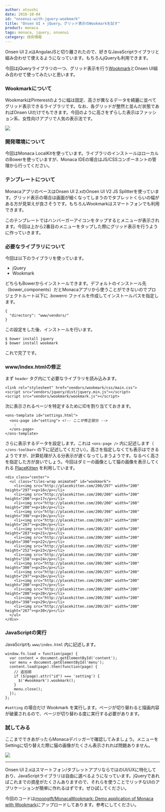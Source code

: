 ```yaml
---
author: atsushi
date: 2016-10-04
id: "onsenui-with-jquery-wookmark"
title: "Onsen UI × jQuery。グリッド表示のWookmarkを試す"
product: monaca
tags: monaca, jquery, onsenui
category: 技術情報
---
```


Onsen UI 2.xはAngularJSと切り離されたので、好きなJavaScriptライブラリと組み合わせて使えるようになっています。もちろんjQueryも利用できます。

今回はjQueryライブラリの一つ、グリッド表示を行う[Wookmark](http://www.wookmark.com/jquery-plugin)とOnsen UI組み合わせて使ってみたいと思います。

### Wookmarkについて

WookmarkはPinterestのように幅は固定、高さが異なるデータを綺麗に並べてグリッド表示できるライブラリです。なお、各グリッドが整然と並んだ状態であればOnsen UIだけでもできます。今回のように高さをずらした表示はファッション系、女性向けアプリで人気の表示法です。

![](/blog/content/images/2016/Oct/wookmark-with-onsenui-1.png)

### 開発環境について

今回はMonaca LocalKitを使っています。ライブラリのインストールはローカルのBowerを使っていますが、Monaca IDEの場合はJS/CSSコンポーネントの管理から行ってください。

### テンプレートについて

MonacaアプリのベースはOnsen UI 2.xのOnsen UI V2 JS Splitterを使っています。グリッド表示の場合は画面が細くなってしまうのでタブレットくらいの幅がある方が見栄えが良さそうです。もちろんWookmarkはスマートフォンでも利用できます。

このテンプレートではハンバーガーアイコンをタップするとメニューが表示されます。今回は上から2番目のメニューをタップした際にグリッド表示を行うように作っていきます。

### 必要なライブラリについて

今回は以下のライブラリを使っています。

- jQuery
- Wookmark

どちらもBowerからインストールできます。デフォルトのインストール先（bower_components）だとMonacaアプリから使うことができないのでプロジェクトルート以下に .bowerrc ファイルを作成してインストールパスを指定します。

```
{
  "directory": "www/vendors/"
}
```

この設定をした後、インストールを行います。

```
$ bower install jquery
$ bower install wookmark
```

これで完了です。

### www/index.htmlの修正

まず `header` タグ内にて必要なライブラリを読み込みます。

```
<link rel="stylesheet" href="vendors/wookmark/css/main.css">
<script src="vendors/jquery/dist/jquery.min.js"></script>
<script src="vendors/wookmark/wookmark.js"></script>
```

次に表示されるページを特定するためにIDを割り当てておきます。

```
<ons-template id="settings.html">
  <ons-page id="setting"> <!-- ここが修正部分 -->
    :
  </ons-page>
</ons-template>
```

さらに表示するデータを設定します。これは `<ons-page />` 内に記述します（ `</ons-toolbar>` の下に記述してください）。高さを指定しなくても表示はできるようですが、計算処理が入る分表示が遅くなってしまうようです。なるべく高さを指定した方が良いでしょう。今回はダミーの画像として猫の画像を表示してくれる [PlaceKitten](http://placekitten.com/) を利用しています。

```
<div class="center">
  <ul class="tiles-wrap animated" id="wookmark">
    <li><img src="http://placekitten.com/200/297" width="200" height="297"><p>16</p></li>
    <li><img src="http://placekitten.com/200/200" width="200" height="200"><p>17</p></li>
    <li><img src="http://placekitten.com/200/200" width="200" height="200"><p>18</p></li>
    <li><img src="http://placekitten.com/200/398" width="200" height="398"><p>19</p></li>
    <li><img src="http://placekitten.com/200/267" width="200" height="267"><p>20</p></li>
    <li><img src="http://placekitten.com/200/283" width="200" height="283"><p>21</p></li>
    <li><img src="http://placekitten.com/200/300" width="200" height="300"><p>22</p></li>
    <li><img src="http://placekitten.com/200/252" width="200" height="252"><p>23</p></li>
    <li><img src="http://placekitten.com/200/158" width="200" height="158"><p>24</p></li>
    <li><img src="http://placekitten.com/200/300" width="200" height="300"><p>25</p></li>
    <li><img src="http://placekitten.com/200/297" width="200" height="297"><p>26</p></li>
    <li><img src="http://placekitten.com/200/200" width="200" height="200"><p>27</p></li>
    <li><img src="http://placekitten.com/200/200" width="200" height="200"><p>28</p></li>
    <li><img src="http://placekitten.com/200/398" width="200" height="398"><p>29</p></li>
    <li><img src="http://placekitten.com/200/267" width="200" height="267"><p>30</p></li>
  </ul>        
</div>
```

### JavaScriptの実行

JavaScriptも `www/index.html` 内に記述します。

```
window.fn.load = function(page) {
  var content = document.getElementById('content');
  var menu = document.getElementById('menu');
  content.load(page).then(function(page) {
    // 追加部
    if ($(page).attr("id") === 'setting') {
      $('#wookmark').wookmark();
    }
    menu.close();
  });
};
```

`#setting` の場合だけ Wookmark を実行します。ページが切り替わると描画内容が破棄されるので、ページが切り替わる度に実行する必要があります。

### 試してみる

ここまでできあがったらMonacaデバッガーで確認してみましょう。メニューをSettingに切り替えた際に猫の画像がたくさん表示されれば問題ありません。

![](/blog/content/images/2016/Oct/wookmark-with-onsenui-5.png)

----

Onsen UI 2.xはスマートフォン/タブレットアプリならではのUI/UXに特化しており、JavaScriptライブラリは自由に選べるようになっています。jQueryであればこれまでの資産がたくさんありますので、それらを使うことでリッチなUIのアプリケーションが簡単に作れるはずです。ぜひ試してください。

今回のコードは[moongift/MonacaWookmark: Demo application of Monaca with Wookmark](https://github.com/moongift/MonacaWookmark)にアップロードしてあります。参考にしてください。

